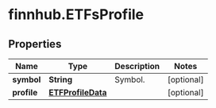 # finnhub.ETFsProfile

## Properties

Name | Type | Description | Notes
------------ | ------------- | ------------- | -------------
**symbol** | **String** | Symbol. | [optional] 
**profile** | [**ETFProfileData**](ETFProfileData.md) |  | [optional] 



